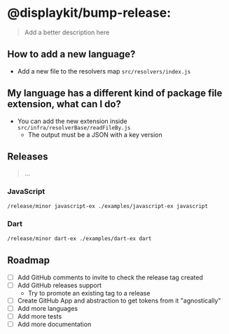 # @displaykit/bump-release:

> Add a better description here

## How to add a new language?
- Add a new file to the resolvers map `src/resolvers/index.js`

## My language has a different kind of package file extension, what can I do?
- You can add the new extension inside `src/infra/resolverBase/readFileBy.js`
    - The output must be a JSON with a key version 

## Releases
> ...

### JavaScript

```sh
/release/minor javascript-ex ./examples/javascript-ex javascript
```

### Dart

```sh
/release/minor dart-ex ./examples/dart-ex dart
```

## Roadmap

- [ ] Add GitHub comments to invite to check the release tag created
- [ ] Add GitHub releases support
    - Try to promote an existing tag to a release
- [ ] Create GitHub App and abstraction to get tokens from it "agnostically"
- [ ] Add more languages
- [ ] Add more tests
- [ ] Add more documentation
